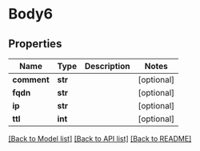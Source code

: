 # Body6

## Properties
Name | Type | Description | Notes
------------ | ------------- | ------------- | -------------
**comment** | **str** |  | [optional] 
**fqdn** | **str** |  | [optional] 
**ip** | **str** |  | [optional] 
**ttl** | **int** |  | [optional] 

[[Back to Model list]](../README.md#documentation-for-models) [[Back to API list]](../README.md#documentation-for-api-endpoints) [[Back to README]](../README.md)


